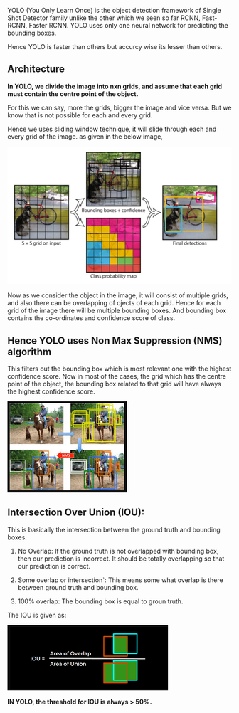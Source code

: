 YOLO (You Only Learn Once) is the object detection framework of Single Shot Detector family unlike the other which we seen so far RCNN, Fast-RCNN, Faster RCNN.
YOLO uses only one neural network for predicting the bounding boxes.

Hence YOLO is faster than others but accurcy wise its lesser than others.

## Architecture

**In YOLO, we divide the image into nxn grids, and assume that each grid must contain the centre point of the object.**

For this we can say, more the grids, bigger the image and vice versa.
But we know that is not possible for each and every grid.

Hence we uses sliding window technique, it will slide through each and every grid of the image.
as given in the below image,

![alt text](image-15.png)

Now as we consider the object in the image, it will consist of multiple grids, and also there can be overlapping of ojects of each grid.
Hence for each grid of the image there will be multiple bounding boxes.
And bounding box contains the co-ordinates and confidence score of class.

## Hence YOLO uses Non Max Suppression (NMS) algorithm

This filters out the bounding box which is most relevant one with the highest confidence score.
Now in most of the cases, the grid which has the centre point of the object, the bounding box related to that grid will have always the highest confidence score.

![alt text](image-16.png)


## Intersection Over Union (IOU):

This is basically the intersection between the ground truth and bounding boxes.

1) No Overlap:
If the ground truth is not overlapped with bounding box, then our prediction is incorrect.
It should be totally overlapping so that our prediction is correct.

2) Some overlap or intersection`:
This means some what overlap is there between ground truth and bounding box.

3) 100% overlap:
The bounding box is equal to groun truth.

The IOU is given as:

![alt text](image-17.png)

**IN YOLO, the threshold for IOU is always > 50%.**



